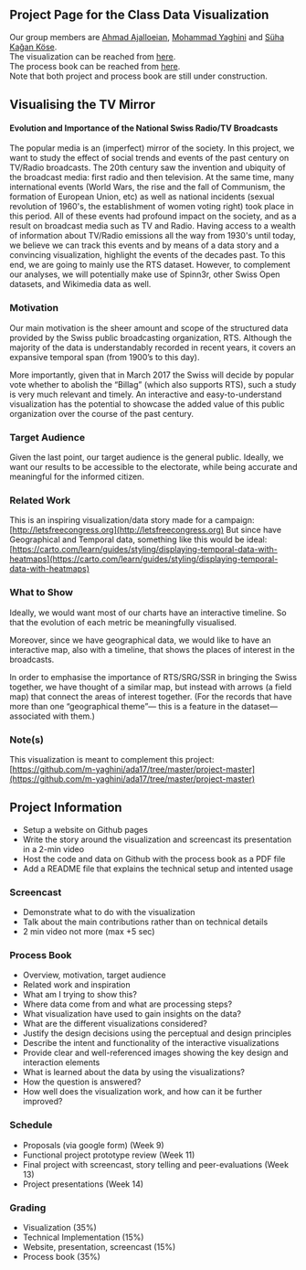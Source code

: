 ## Project Page for the Class Data Visualization

Our group members are [Ahmad Ajalloeian](https://github.com/#), [Mohammad Yaghini](https://github.com/m-yaghini) and [Süha Kağan Köse](https://github.com/skagankose).<br />
The visualization can be reached from [here](/dv_fall_2017/visual).<br/>
The process book can be reached from [here](/process_book.pdf).<br/>
Note that both project and process book are still under construction.

## Visualising the TV Mirror
#### Evolution and Importance of the National Swiss Radio/TV Broadcasts

The popular media is an (imperfect) mirror of the society. In this project, we want to study the effect of social trends and events of the past century on TV/Radio broadcasts. The 20th century saw the invention and ubiquity of the broadcast media: first radio and then television. At the same time, many international events (World Wars, the rise and the fall of Communism, the formation of European Union, etc) as well as national incidents (sexual revolution of 1960's, the establishment of women voting right) took place in this period. All of these events had profound impact on the society, and as a result on broadcast media such as TV and Radio. Having access to a wealth of information about TV/Radio emissions all the way from 1930's until today, we believe we can track this events and by means of a data story and a convincing visualization, highlight the events of the decades past. To this end, we are going to mainly use the RTS dataset. However, to complement our analyses, we will potentially make use of Spinn3r, other Swiss Open datasets, and Wikimedia data as well.

### Motivation
Our main motivation is the sheer amount and scope of the structured data provided by the Swiss public broadcasting organization, RTS.  Although the majority of the data is understandably recorded in recent years, it covers an expansive temporal span (from 1900’s to this day).

More importantly, given that in March 2017 the Swiss will decide by popular vote whether to abolish the “Billag” (which also supports RTS), such a study is very much relevant and timely. An interactive and easy-to-understand visualization has the potential to showcase the added value of this public organization over the course of the past century.

### Target Audience
Given the last point, our target audience is the general public.  Ideally, we want our results to be accessible to the electorate, while being accurate and meaningful for the informed citizen.

### Related Work
This is an inspiring visualization/data story made for a campaign:
[http://letsfreecongress.org](http://letsfreecongress.org)
But since have Geographical and Temporal data, something like this would be ideal:  
[https://carto.com/learn/guides/styling/displaying-temporal-data-with-heatmaps](https://carto.com/learn/guides/styling/displaying-temporal-data-with-heatmaps)

### What to Show
Ideally, we would want most of our charts have an interactive timeline. So that the evolution of each metric be meaningfully visualised.    

Moreover, since we have geographical data, we would like to have an interactive map, also with a timeline, that shows the places of interest in the broadcasts.

In order to emphasise the importance of RTS/SRG/SSR in bringing the Swiss together, we have thought of a similar map, but instead with arrows (a field map) that connect the areas of interest together. (For the records that have  more than one “geographical theme”— this is a feature in the dataset—  associated with them.)

### Note(s)
This visualization is meant to complement this project: [https://github.com/m-yaghini/ada17/tree/master/project-master](https://github.com/m-yaghini/ada17/tree/master/project-master)

## Project Information

- Setup a website on Github pages
- Write the story around the visualization and screencast its presentation in a 2-min video
- Host the code and data on Github with the process book as a PDF file
- Add a README file that explains the technical setup and intented usage

### Screencast
- Demonstrate what to do with the visualization
- Talk about the main contributions rather than on technical details
- 2 min video not more (max +5 sec)

### Process Book
- Overview, motivation, target audience
- Related work and inspiration
- What am I trying to show this?
- Where data come from and what are processing steps?
- What visualization have used to gain insights on the data?
- What are the different visualizations considered?
- Justify the design decisions using the perceptual and design principles
- Describe the intent and functionality of the interactive visualizations
- Provide clear and well-referenced images showing the key design and interaction elements
- What is learned about the data by using the visualizations?
- How the question is answered?
- How well does the visualization work, and how can it be further improved?


### Schedule
- Proposals (via google form) (Week 9)
- Functional project prototype review (Week 11)
- Final project with screencast, story telling and peer-evaluations (Week 13)
- Project presentations (Week 14)

### Grading
- Visualization (35%)
- Technical Implementation (15%)
- Website, presentation, screencast (15%)
- Process book (35%)
